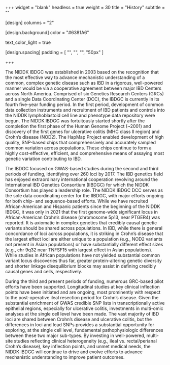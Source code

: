 +++
widget = "blank"
headless = true
weight = 30
title = "History"
subtitle = ""

[design]
columns = "2"

  [design.background]
  color = "#6381A6"

  text_color_light = true

  [design.spacing]
  padding = [ "", "", "", "50px" ]

+++

The NIDDK IBDGC was established in 2003 based on the recognition that the most effective way to advance mechanistic understanding of a common, complex genetic disease such as IBD in a rigorous, well-powered manner would be via a cooperative agreement between major IBD Centers across North America. Comprised of six Genetics Research Centers (GRCs) and a single Data Coordinating Center (DCC), the IBDGC is currently in its fourth five-year funding period. In the first period, development of common data collection instruments and recruitment of IBD patients and controls into the NIDDK lymphoblastoid cell line and phenotype data repository were begun. The NIDDK IBDGC was fortuitously started shortly after the completion the first phase of the Human Genome Project (~2001) and discovery of the first genes for ulcerative colitis (MHC class II region) and Crohn’s disease (NOD2). The HapMap Project enabled development of high quality, SNP-based chips that comprehensively and accurately sampled common variation across populations. These chips continue to form a highly cost-effective, efficient, and comprehensive means of assaying most genetic variation contributing to IBD.

The IBDGC focused on GWAS-based studies during the second and third periods of funding, identifying over 260 loci by 2017. The IBD genetics field has enjoyed extraordinary international cooperation revolving around the International IBD Genetics Consortium (IIBDGC) for which the NIDDK Consortium has played a leadership role. The NIDDK IBDGC DCC serves as the sole data coordinating center for the IIBDGC, with major efforts ongoing for both chip- and sequence-based efforts. While we have recruited African-American and Hispanic patients since the beginning of the NIDDK IBDGC, it was only in 2021 that the first genome-wide significant locus in African-American Crohn’s disease (chromosome 5p13, near PTGER4) was reported. It is axiomatic in complex genetics that credibly causal genetic variants should be shared across populations. In IBD, while there is general concordance of loci across populations, it is striking in Crohn’s disease that the largest effect loci are either unique to a population (e.g., NOD2 variants not present in Asian populations) or have substantially different effect sizes (e.g., chr 9q32 near TNFSF15 with largest effect in Asian populations). While studies in African populations have not yielded substantial common variant locus discoveries thus far, greater protein-altering genetic diversity and shorter linkage disequilibrium blocks may assist in defining credibly causal genes and cells, respectively.

During the third and present periods of funding, numerous GRC-based pilot efforts have been supported. Longitudinal studies at key clinical inflection points have been initiated and are ongoing, most prominently with respect to the post-operative ileal resection period for Crohn’s disease. Given the substantial enrichment of GWAS credible SNP lists in transcriptionally active epithelial regions, especially for ulcerative colitis, investments in multi-omic analyses at the single cell level have been made. The vast majority of IBD loci are shared between Crohn’s disease and ulcerative colitis, but the differences in loci and lead SNPs provides a substantial opportunity for exploring, at the single cell level, fundamental pathophysiologic differences between these two major sub-types. By investing in well-powered, multi-site studies reflecting clinical heterogeneity (e.g., ileal vs. rectal/perianal Crohn’s disease), key inflection points, and unmet medical needs, the NIDDK IBDGC will continue to drive and evolve efforts to advance mechanistic understanding to improve patient outcomes.
